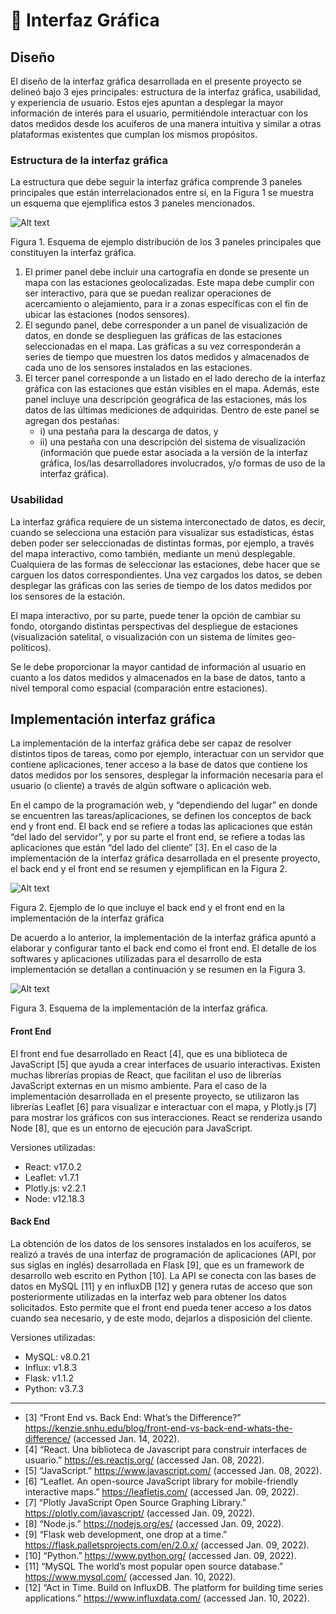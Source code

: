 # 🚀 Interfaz Gráfica


## Diseño

El diseño de la interfaz gráfica desarrollada en el presente proyecto se delineó bajo 3 ejes principales: estructura de la interfaz gráfica, usabilidad, y experiencia de usuario. Estos ejes apuntan a desplegar la mayor información de interés para el usuario, permitiéndole interactuar con los datos medidos desde los acuíferos de una manera intuitiva y similar a otras plataformas existentes que cumplan los mismos propósitos.


### Estructura de la interfaz gráfica
La estructura que debe seguir la interfaz gráfica comprende 3 paneles principales que están interrelacionados entre sí, en la Figura 1 se muestra un esquema que ejemplifica estos 3 paneles mencionados.

<img title="a" alt="Alt text" src="images/pantalla.PNG">

Figura 1. Esquema de ejemplo distribución de los 3 paneles principales que constituyen la interfaz gráfica.


1. El primer panel debe incluir una cartografía en donde se presente un mapa con las estaciones geolocalizadas. Este mapa debe cumplir con ser interactivo, para que se puedan realizar operaciones de acercamiento o alejamiento, para ir a zonas específicas con el fin de ubicar las estaciones (nodos sensores).
2. El segundo panel, debe corresponder a un panel de visualización de datos, en donde se desplieguen las gráficas de las estaciones seleccionadas en el mapa. Las gráficas a su vez corresponderán a series de tiempo que muestren los datos medidos y almacenados de cada uno de los sensores instalados en las estaciones.
3. El tercer panel corresponde a un listado en el lado derecho de la interfaz gráfica con las estaciones que están visibles en el mapa. Además, este panel incluye una descripción geográfica de las estaciones, más los datos de las últimas mediciones de adquiridas. Dentro de este panel se agregan dos pestañas:
   * i) una pestaña para la descarga de datos, y
   * ii) una pestaña con una descripción del sistema de visualización (información que puede estar asociada a la versión de la interfaz gráfica, los/las desarrolladores involucrados, y/o formas de uso de la interfaz gráfica).

### Usabilidad

La interfaz gráfica requiere de un sistema interconectado de datos, es decir, cuando se selecciona una estación para visualizar sus estadísticas, éstas deben poder ser seleccionadas de distintas formas, por ejemplo, a través del mapa interactivo, como también, mediante un menú desplegable. Cualquiera de las formas de seleccionar las estaciones, debe hacer que se carguen los datos correspondientes. Una vez cargados los datos, se deben desplegar las gráficas con las series de tiempo de los datos medidos por los sensores de la estación.

El mapa interactivo, por su parte, puede tener la opción de cambiar su fondo, otorgando distintas perspectivas del despliegue de estaciones (visualización satelital, o visualización con un sistema de límites geo-políticos).

Se le debe proporcionar la mayor cantidad de información al usuario en cuanto a los datos medidos y almacenados en la base de datos, tanto a nivel temporal como espacial (comparación entre estaciones).




## Implementación interfaz gráfica

La implementación de la interfaz gráfica debe ser capaz de resolver distintos tipos de tareas, como por ejemplo, interactuar con un servidor que contiene aplicaciones, tener acceso a la base de datos que contiene los datos medidos por los sensores, desplegar la información necesaria para el usuario (o cliente) a través de algún software o aplicación web.

En el campo de la programación web, y “dependiendo del lugar” en donde se encuentren las tareas/aplicaciones, se definen los conceptos de back end y front end. El back end se refiere a todas las aplicaciones que están “del lado del servidor”, y por su parte el front end, se refiere a todas las aplicaciones que están “del lado del cliente” [3]. En el caso de la implementación de la interfaz gráfica desarrollada en el presente proyecto, el back end y el front end se resumen y ejemplifican en la Figura 2.

<img title="a" alt="Alt text" src="images/pantalla2.PNG">

Figura 2. Ejemplo de lo que incluye el back end y el front end en la implementación de la interfaz gráfica

De acuerdo a lo anterior, la implementación de la interfaz gráfica apuntó a elaborar y configurar tanto el back end como el front end. El detalle de los softwares y aplicaciones utilizadas para el desarrollo de esta implementación se detallan a continuación y se resumen en la Figura 3.

<img title="a" alt="Alt text" src="images/backend.PNG">

Figura 3. Esquema de la implementación de la interfaz gráfica.

#### Front End

El front end fue desarrollado en React [4], que es una biblioteca de JavaScript [5] que ayuda a crear interfaces de usuario interactivas. Existen muchas librerías propias de React, que facilitan el uso de librerías JavaScript externas en un mismo ambiente. Para el caso de la implementación desarrollada en el presente proyecto, se utilizaron las librerías Leaflet [6] para visualizar e interactuar con el mapa, y Plotly.js [7] para mostrar los gráficos con sus interacciones. React se renderiza usando Node [8], que es un entorno de ejecución para JavaScript.

Versiones utilizadas:

 * React: v17.0.2
 * Leaflet: v1.7.1
 * Plotly.js: v2.2.1
 * Node: v12.18.3

#### Back End
La obtención de los datos de los sensores instalados en los acuíferos, se realizó a través de una interfaz de programación de aplicaciones (API, por sus siglas en inglés) desarrollada en Flask [9], que es un framework de desarrollo web escrito en Python [10]. La API se conecta con las bases de datos en MySQL [11] y en influxDB [12] y genera rutas de acceso que son posteriormente utilizadas en la interfaz web para obtener los datos solicitados. Esto permite que el front end pueda tener acceso a los datos cuando sea necesario, y de este modo, dejarlos a disposición del cliente.

Versiones utilizadas:
 * MySQL: v8.0.21
 * Influx: v1.8.3
 * Flask: v1.1.2
 * Python: v3.7.3


---

 * [3] “Front End vs. Back End: What’s the Difference?” https://kenzie.snhu.edu/blog/front-end-vs-back-end-whats-the-difference/ (accessed Jan. 14, 2022).
 * [4] “React. Una biblioteca de Javascript para construir interfaces de usuario.” https://es.reactjs.org/ (accessed Jan. 08, 2022).
 * [5] “JavaScript.” https://www.javascript.com/ (accessed Jan. 08, 2022).
 * [6] “Leaflet. An open-source JavaScript library for mobile-friendly interactive maps.” https://leafletjs.com/ (accessed Jan. 09, 2022).
 * [7] “Plotly JavaScript Open Source Graphing Library.” https://plotly.com/javascript/ (accessed Jan. 09, 2022).
 * [8] “Node.js.” https://nodejs.org/es/ (accessed Jan. 09, 2022).
 * [9] “Flask web development, one drop at a time.” https://flask.palletsprojects.com/en/2.0.x/ (accessed Jan. 09, 2022).
 * [10] “Python.” https://www.python.org/ (accessed Jan. 09, 2022).
 * [11] “MySQL The world’s most popular open source database.” https://www.mysql.com/ (accessed Jan. 10, 2022).
 * [12] “Act in Time. Build on InfluxDB. The platform for building time series applications.” https://www.influxdata.com/ (accessed Jan. 10, 2022).
